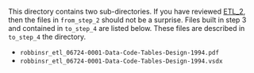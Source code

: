 This directory contains two sub-directories. If you have reviewed [ETL_2](https://github.com/robbinsr/ETL_2), then the files in `from_step_2` should not be a surprise. Files built in step 3 and contained in `to_step_4` are listed below. These files are described in `to_step_4` the directory. 

- `robbinsr_etl_06724-0001-Data-Code-Tables-Design-1994.pdf`
- `robbinsr_etl_06724-0001-Data-Code-Tables-Design-1994.vsdx`